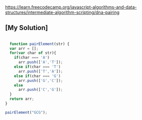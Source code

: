 https://learn.freecodecamp.org/javascript-algorithms-and-data-structures/intermediate-algorithm-scripting/dna-pairing

## [My Solution]

```js
  
  function pairElement(str) {
  var arr = [];
  for(var char of str){
    if(char === 'A')
      arr.push(['A','T']);
    else if(char === 'T')
      arr.push(['T','A']);
    else if(char === 'G')
      arr.push(['G','C']);
    else
      arr.push(['C','G']);
  }
  return arr;
}

pairElement("GCG");

```
